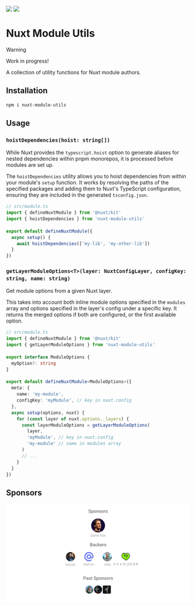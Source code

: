 [![](https://img.shields.io/npm/v/nuxt-module-utils/latest.svg?style=flat&label=npm&colorA=18181B)](https://npmjs.com/package/nuxt-module-utils)
[![](https://img.shields.io/npm/dm/nuxt-module-utils?style=flat&colorA=18181B&color=blue)](https://npmjs.com/package/nuxt-module-utils)

# Nuxt Module Utils

> [!WARNING]
> Work in progress!

A collection of utility functions for Nuxt module authors.

## Installation

```bash
npm i nuxt-module-utils
```

## Usage

### `hoistDependencies(hoist: string[])`

While Nuxt provides the `typescript.hoist` option to generate aliases for nested dependencies within pnpm monorepos, it is processed before modules are set up.

The `hoistDependencies` utility allows you to hoist dependencies from within your module's `setup` function. It works by resolving the paths of the specified packages and adding them to Nuxt's TypeScript configuration, ensuring they are included in the generated `tsconfig.json`.

```ts
// src/module.ts
import { defineNuxtModule } from '@nuxt/kit'
import { hoistDependencies } from 'nuxt-module-utils'

export default defineNuxtModule({
  async setup() {
    await hoistDependencies(['my-lib', 'my-other-lib'])
  }
})
```

### `getLayerModuleOptions<T>(layer: NuxtConfigLayer, configKey: string, name: string)`

Get module options from a given Nuxt layer.

This takes into account both inline module options specified in the `modules` array and options specified in the layer's config under a specific key. It returns the merged options if both are configured, or the first available option.

```ts
// src/module.ts
import { defineNuxtModule } from '@nuxt/kit'
import { getLayerModuleOptions } from 'nuxt-module-utils'

export interface ModuleOptions {
  myOption?: string
}

export default defineNuxtModule<ModuleOptions>({
  meta: {
    name: 'my-module',
    configKey: 'myModule', // key in nuxt.config
  },
  async setup(options, nuxt) {
    for (const layer of nuxt.options._layers) {
      const layerModuleOptions = getLayerModuleOptions(
        layer,
        'myModule', // key in nuxt.config
        'my-module' // name in modules array
      )
      // ...
    }
  }
})
```

## Sponsors

<p align="center">
  <a href="https://raw.githubusercontent.com/bobbiegoede/static/main/sponsors.svg">
    <img src="https://raw.githubusercontent.com/bobbiegoede/static/main/sponsors.svg" />
  </a>
</p>
